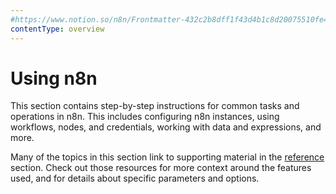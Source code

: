 ```yaml
---
#https://www.notion.so/n8n/Frontmatter-432c2b8dff1f43d4b1c8d20075510fe4
contentType: overview
---
```


# Using n8n

This section contains step-by-step instructions for common tasks and operations in n8n. This includes configuring n8n instances, using workflows, nodes, and credentials, working with data and expressions, and more.

Many of the topics in this section link to supporting material in the [reference](/reference/index.md) section. Check out those resources for more context around the features used, and for details about specific parameters and options.
